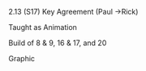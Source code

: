 
2.13 (S17) Key Agreement (Paul ->Rick)

Taught as Animation

Build of 8 & 9,  16 & 17, and 20

 
Graphic


